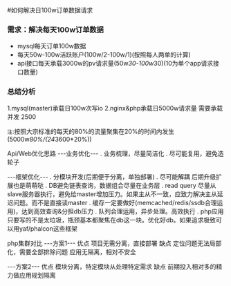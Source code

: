 #如何解决日100w订单数据请求

### 需求：解决每天100w订单数据
* mysql每天订单100w数据
* 每天50w-100w活跃账户(100w/2-100w/1)(按照每人两单的计算)
* api接口每天承载3000w的pv请求量(50w*30-100w*30)(10为单个app请求接口数量)

### 总结分析

1.mysql(master)承载日100w次写io
2.nginx&php承载日5000w请求量  需要承载并发 2500

`注`:按照大宗标准的每天的80%的流量聚集在20%的时间内发生(5000w*80%/(24*3600*20%))


Api/Web优化思路
---业务优化---
. 业务梳理，尽量简洁化
. 尽可能复用，避免造轮子

---框架优化---
. 分模块开发(后期便于分离，单独部署)
. 尽可能解耦 后期升级扩展也是萌萌哒
. DB避免链表查询，数据组合尽量在业务层
. read query 尽量从slave服务器执行，避免给master增加压力。如果主从不一致，应致力解决主从延迟问题。而不是直接读master
. 缓存一定要做好(memcached/redis/ssdb合理运用)，达到高效查询&分担db压力
. 队列合理运用，异步处理。高效执行
. php应用只要写的不是太垃圾，瓶颈基本都聚焦在db这一块。优化好db。如果追求极致可以用yaf/phalcon这些框架




php集群对比
---方案1---
优点
项目无需分离，直接部署
缺点
定位问题无法局部化，需要全部排除问题
应用无隔离，相对不安全

---方案2---
优点
模块分离，特定模块从处理特定需求
缺点
前期投入相对多的精力做应用规划隔离